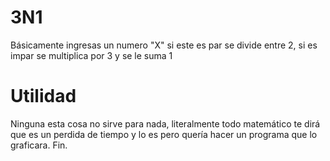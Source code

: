 # 3N1

Básicamente ingresas un numero "X" si este es par se divide entre 2, si es impar se multiplica por 3 y se le suma 1
# Utilidad
Ninguna esta cosa no sirve para nada, literalmente todo matemático te dirá que es un perdida de tiempo y lo es pero quería hacer un programa que lo graficara. Fin.
